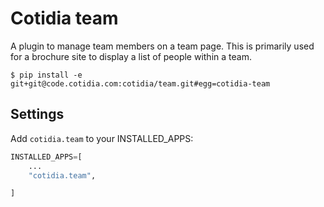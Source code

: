 # Cotidia team

A plugin to manage team members on a team page. This is primarily used for a brochure
site to display a list of people within a team.

```console
$ pip install -e git+git@code.cotidia.com:cotidia/team.git#egg=cotidia-team
```

## Settings

Add `cotidia.team` to your INSTALLED_APPS:

```python
INSTALLED_APPS=[
    ...
    "cotidia.team",

]
```

